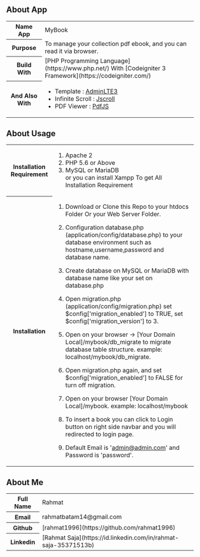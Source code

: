 
## About App

<table>

<tbody>

<tr>

<th>Name App</th>

<td>MyBook</td>

</tr>

<tr>

<th>Purpose</th>

<td>To manage your collection pdf ebook, and you can read it via browser.</td>

</tr>

<tr>

<th>Build With</th>

<td> [PHP Programming Language](https://www.php.net/) With [Codeigniter 3 Framework](https://codeigniter.com/) </td>

</tr>

<tr>

<th>And Also With</th>

<td>

* Template : [AdminLTE3](https://adminlte.io/)  
* Infinite Scroll : [Jscroll](https://jscroll.com/)
* PDF Viewer : [PdfJS](https://mozilla.github.io/pdf.js/)

</td>

</tr>

</tbody>

</table>

## About Usage

<table>

<tbody>

<tr>

<th>Installation Requirement</th>

<td>

1. Apache 2  
2. PHP 5.6 or Above  
3. MySQL or MariaDB  
or you can install Xampp To get All Installation Requirement

</td>

</tr>

<tr>

<th>Installation</th>

<td>

1. Download or Clone this Repo to your htdocs Folder Or your Web Server Folder.  

2. Configuration database.php (application/config/database.php) to your database environment such as hostname,username,password and database name.  

3. Create database on MySQL or MariaDB with database name like your set on database.php  

4. Open migration.php (application/config/migration.php) set $config['migration_enabled'] to TRUE, set $config['migration_version'] to 3\.  

5. Open on your browser -> [Your Domain Local]/mybook/db_migrate to migrate database table structure. example: localhost/mybook/db_migrate.  

6. Open migration.php again, and set $config['migration_enabled'] to FALSE for turn off migration.  

7. Open on your browser [Your Domain Local]/mybook. example: localhost/mybook  

8. To insert a book you can click to Login button on right side navbar and you will redirected to login page.  

9. Default Email is 'admin@admin.com' and Password is 'password'.

</td>

</tr>

</tbody>

</table>

## About Me

<table>

<tbody>

<tr>

<th>Full Name</th>

<td>Rahmat</td>

</tr>

<tr>

<th>Email</th>

<td>rahmatbatam14@gmail.com</td>

</tr>

<tr>

<th>Github</th>

<td> [rahmat1996](https://github.com/rahmat1996) </td>

</tr>

<tr>

<th>Linkedin</th>

<td> [Rahmat Saja](https://id.linkedin.com/in/rahmat-saja-35371513b) </td>

</tr>

</tbody>
